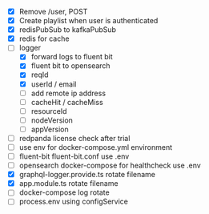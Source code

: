 - [x] Remove /user, POST
- [x] Create playlist when user is authenticated 
- [x] redisPubSub to kafkaPubSub
- [x] redis for cache
- [ ] logger
  - [x] forward logs to fluent bit
  - [x] fluent bit to opensearch
  - [x] reqId
  - [x] userId / email
  - [ ] add remote ip address
  - [ ] cacheHit / cacheMiss
  - [ ] resourceId
  - [ ] nodeVersion
  - [ ] appVersion
- [ ] redpanda license check after trial
- [ ] use env for docker-compose.yml environment
- [ ] fluent-bit fluent-bit.conf use .env
- [ ] opensearch docker-compose for healthcheck use .env
- [x] graphql-logger.provide.ts rotate filename
- [x] app.module.ts rotate filename
- [ ] docker-compose log rotate
- [ ] process.env using configService
